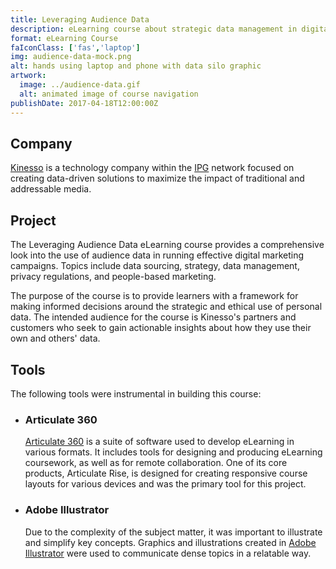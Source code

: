 ```yaml
---
title: Leveraging Audience Data
description: eLearning course about strategic data management in digital marketing
format: eLearning Course
faIconClass: ['fas','laptop']
img: audience-data-mock.png
alt: hands using laptop and phone with data silo graphic
artwork:
  image: ../audience-data.gif
  alt: animated image of course navigation
publishDate: 2017-04-18T12:00:00Z
---
```


## Company

[Kinesso](https://kinesso.com/) is a technology company within the [IPG](https://www.interpublic.com/) network focused on creating data-driven solutions to maximize the impact of traditional and addressable media.

## Project

The Leveraging Audience Data eLearning course provides a comprehensive look into the use of audience data in running effective digital marketing campaigns. Topics include data sourcing, strategy, data management, privacy regulations, and people-based marketing.
<!--
<artwork :artwork="artwork"></artwork>
-->
The purpose of the course is to provide learners with a framework for making informed decisions around the strategic and ethical use of personal data. The intended audience for the course is Kinesso's partners and customers who seek to gain actionable insights about how they use their own and others' data.

## Tools

The following tools were instrumental in building this course:

- ### **Articulate 360**
  [Articulate 360](https://articulate.com/360) is a suite of software used to develop eLearning in various formats. It includes tools for designing and producing eLearning coursework, as well as for remote collaboration. One of its core products, Articulate Rise, is designed for creating responsive course layouts for various devices and was the primary tool for this project.

- ### **Adobe Illustrator**
  Due to the complexity of the subject matter, it was important to illustrate and simplify key concepts. Graphics and illustrations created in [Adobe Illustrator](https://www.adobe.com/products/illustrator.html) were used to communicate dense topics in a relatable way.